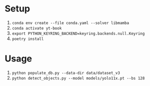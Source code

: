 # Setup

1. `conda env create --file conda.yaml --solver libmamba`
2. `conda activate yt-book`
3. `export PYTHON_KEYRING_BACKEND=keyring.backends.null.Keyring`
4. `poetry install`

# Usage

1. `python populate_db.py --data-dir data/dataset_v3`
2. `python detect_objects.py --model models/yolo11x.pt --bs 128`
